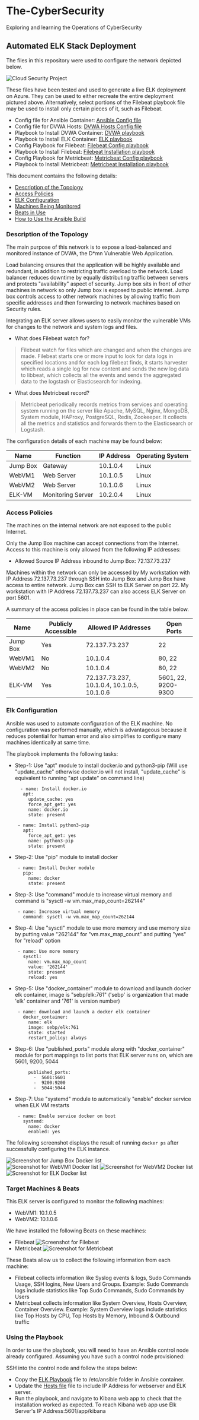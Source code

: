# The-CyberSecurity
Exploring and learning the Operations of CyberSecurity

## Automated ELK Stack Deployment

The files in this repository were used to configure the network depicted below.

![Cloud Security Project](Diagrams/Cloud_Security_Project.jpg)

These files have been tested and used to generate a live ELK deployment on Azure. They can be used to either recreate the entire deployment pictured above. Alternatively, select portions of the Filebeat playbook file may be used to install only certain pieces of it, such as Filebeat.

  - Config file for Ansible Container: [Ansible Config file](Ansible/ansible.cfg)
  - Config file for DVWA Hosts: [DVWA Hosts Config file](Ansible/hosts)
  - Playbook to Install DVWA Container: [DVWA playbook](Ansible/dvwa.yml)
  - Playbook to Install ELK Container: [ELK playbook](Ansible/install-elk.yml)
  - Config Playbook for Filebeat: [Filebeat Config playbook](Ansible/filebeat-config.yml)
  - Playbook to Install Filebeat: [Filebeat Installation playbook](Ansible/filebeat-playbook.yml)
  - Config Playbook for Metricbeat: [Metricbeat Config playbook](Ansible/metricbeat-config.yml)
  - Playbook to Install Metricbeat: [Metricbeat Installation playbook](Ansible/metricbeat-playbook.yml)

This document contains the following details:
- [Description of the Topology](https://github.com/rushi-pandya1/The-CyberSecurity#description-of-the-topology)
- [Access Policies](https://github.com/rushi-pandya1/The-CyberSecurity#access-policies)
- [ELK Configuration](https://github.com/rushi-pandya1/The-CyberSecurity#elk-configuration)
 - [Machines Being Monitored](https://github.com/rushi-pandya1/The-CyberSecurity#machines-being-monitored)
 - [Beats in Use](https://github.com/rushi-pandya1/The-CyberSecurity#beats-in-use)
- [How to Use the Ansible Build](https://github.com/rushi-pandya1/The-CyberSecurity#how-to-use-the-ansible-build)


### Description of the Topology

The main purpose of this network is to expose a load-balanced and monitored instance of DVWA, the D*mn Vulnerable Web Application.

Load balancing ensures that the application will be highly available and redundant, in addition to restricting traffic overload to the network.
Load balancer reduces downtime by equally distributing traffic between servers and protects "availability" aspect of security.
Jump box sits in front of other machines in network so only Jump box is exposed to public internet.
Jump box controls access to other network machines by allowing traffic from specific addresses and then forwarding to network machines based on Security rules.

Integrating an ELK server allows users to easily monitor the vulnerable VMs for changes to the network and system logs and files.
  - What does Filebeat watch for?
  > Filebeat watch for files which are changed and when the changes are made. Filebeat starts one or more input to look for data logs in specified locations and for each log filebeat finds, it starts harvester which reads a single log for new content and sends the new log data to libbeat, which collects all the events and sends the aggregated data to the logstash or Elasticsearch for indexing.
  - What does Metricbeat record?
  > Metricbeat periodically records metrics from services and operating system running on the server like Apache, MySQL, Nginx, MongoDB, System module, HAProxy, PostgreSQL, Redis, Zookeeper. It collects all the metrics and statistics and forwards them to the Elasticsearch or Logstash.

The configuration details of each machine may be found below:

| Name     | Function          | IP Address | Operating System |
|----------|-------------------|------------|------------------|
| Jump Box | Gateway           | 10.1.0.4   | Linux            |
| WebVM1   | Web Server        | 10.1.0.5   | Linux            |
| WebVM2   | Web Server        | 10.1.0.6   | Linux            |
| ELK-VM   | Monitoring Server | 10.2.0.4   | Linux            |

### Access Policies

The machines on the internal network are not exposed to the public Internet. 

Only the Jump Box machine can accept connections from the Internet. Access to this machine is only allowed from the following IP addresses:
- Allowed Source IP Address inbound to Jump Box: 72.137.73.237

Machines within the network can only be accessed by My workstation with IP Address 72.137.73.237 through SSH into Jump Box and Jump Box have access to entire network.
Jump Box can SSH to ELK Server on port 22. My workstation with IP Address 72.137.73.237 can also access ELK Server on port 5601.

A summary of the access policies in place can be found in the table below.

| Name     | Publicly Accessible | Allowed IP Addresses                        | Open Ports          |
|----------|---------------------|---------------------------------------------|---------------------|
| Jump Box | Yes                 | 72.137.73.237                               | 22                  |
| WebVM1   | No                  | 10.1.0.4                                    | 80, 22              |
| WebVM2   | No                  | 10.1.0.4                                    | 80, 22              |
| ELK-VM   | Yes                 | 72.137.73.237, 10.1.0.4, 10.1.0.5, 10.1.0.6 | 5601, 22, 9200-9300 |

### Elk Configuration

Ansible was used to automate configuration of the ELK machine. No configuration was performed manually, which is advantageous because it reduces potential for human error and also simplifies to configure many machines identically at same time.

The playbook implements the following tasks:
- Step-1: Use "apt" module to install docker.io and python3-pip (Will use "update_cache" otherwise docker.io will not install, "update_cache" is equivalent to running "apt update" on command line)
   ``` 
     - name: Install docker.io
      apt:
        update_cache: yes
        force_apt_get: yes
        name: docker.io
        state: present

    - name: Install python3-pip
      apt:
        force_apt_get: yes
        name: python3-pip
        state: present
   ``` 
- Step-2: Use "pip" module to install docker
   ```
    - name: Install Docker module
      pip:
        name: docker
        state: present
   ```
- Step-3: Use "command" module to increase virtual memory and command is "sysctl -w vm.max_map_count=262144"
   ```
    - name: Increase virtual memory
      command: sysctl -w vm.max_map_count=262144
   ```
- Step-4: Use "sysctl" module to use more memory and use memory size by putting value "262144" for "vm.max_map_count" and putting "yes" for "reload" option
   ```
    - name: Use more memory
      sysctl:
        name: vm.max_map_count
        value: '262144'
        state: present
        reload: yes
   ```
- Step-5: Use "docker_container" module to download and launch docker elk container, image is "sebp/elk:761" ('sebp' is organization that made 'elk' container and '761' is version number)
   ```
    - name: download and launch a docker elk container
      docker_container:
        name: elk
        image: sebp/elk:761
        state: started
        restart_policy: always
   ```
- Step-6: Use "published_ports" module along with "docker_container" module for port mappings to list ports that ELK server runs on, which are 5601, 9200, 5044
   ```
        published_ports:
          -  5601:5601
          -  9200:9200
          -  5044:5044
   ```
- Step-7: Use "systemd" module to automatically "enable" docker service when ELK VM restarts
   ```
    - name: Enable service docker on boot
      systemd:
        name: docker
        enabled: yes
   ```

The following screenshot displays the result of running `docker ps` after successfully configuring the ELK instance.

![Screenshot for Jump Box Docker list](Diagram/Jump_Box_Docker.png)
![Screenshot for WebVM1 Docker list](Diagram/WebVM1_Docker.png)
![Screenshot for WebVM2 Docker list](Diagram/WebVm2_Docker.png)
![Screenshot for ELK Docker list](Diagram/ELK_Docker.png)

### Target Machines & Beats
This ELK server is configured to monitor the following machines:
- WebVM1: 10.1.0.5
- WebVM2: 10.1.0.6

We have installed the following Beats on these machines:
- Filebeat
![Screenshot for Filebeat](Diagram/Filebeat.png)
- Metricbeat
![Screenshot for Metricbeat](Diagram/Metricbeat.png)

These Beats allow us to collect the following information from each machine:
- Filebeat collects information like Syslog events & logs, Sudo Commands Usage, SSH logins, New Users and Groups. Example: Sudo Commands logs include statistics like Top Sudo Commands, Sudo Commands by Users
- Metricbeat collects information like System Overview, Hosts Overview, Container Overview. Example: System Overview logs include statistics like Top Hosts by CPU, Top Hosts by Memory, Inbound & Outbound traffic

### Using the Playbook
In order to use the playbook, you will need to have an Ansible control node already configured. Assuming you have such a control node provisioned:

SSH into the control node and follow the steps below:
- Copy the [ELK Playbook](Ansible/install-elk.yml) file to /etc/ansible folder in Ansible container.
- Update the [Hosts file](Ansible/hosts) file to include IP Address for webserver and ELK server.
- Run the playbook, and navigate to Kibana web app to check that the installation worked as expected. To reach Kibana web app use Elk Server's IP Address:5601/app/kibana
